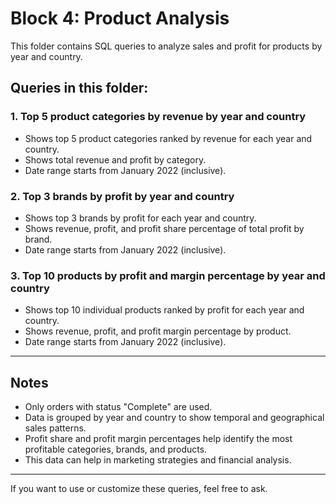 # Block 4: Product Analysis

This folder contains SQL queries to analyze sales and profit for products by year and country.

## Queries in this folder:

### 1. Top 5 product categories by revenue by year and country  
- Shows top 5 product categories ranked by revenue for each year and country.  
- Shows total revenue and profit by category.  
- Date range starts from January 2022 (inclusive).

### 2. Top 3 brands by profit by year and country  
- Shows top 3 brands by profit for each year and country. 
- Shows revenue, profit, and profit share percentage of total profit by brand.  
- Date range starts from January 2022 (inclusive).

### 3. Top 10 products by profit and margin percentage by year and country  
- Shows top 10 individual products ranked by profit for each year and country.  
- Shows revenue, profit, and profit margin percentage by product.  
- Date range starts from January 2022 (inclusive).

---

## Notes

- Only orders with status "Complete" are used. 
- Data is grouped by year and country to show temporal and geographical sales patterns.  
- Profit share and profit margin percentages help identify the most profitable categories, brands, and products.  
- This data can help in marketing strategies and financial analysis.

---

If you want to use or customize these queries, feel free to ask.
